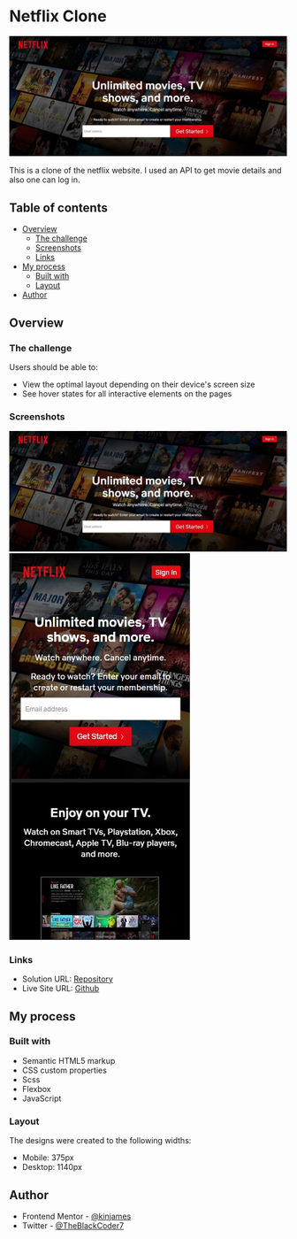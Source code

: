# Netflix Clone

![Design preview for the Social media dashboard with theme switcher coding challenge](./images/desktop-design.jpg)

This is a clone  of the netflix website. I used an API to get movie details and also one can log in.

## Table of contents

- [Overview](#overview)
  - [The challenge](#the-challenge)
  - [Screenshots](#screenshots)
  - [Links](#links)
- [My process](#my-process)
  - [Built with](#built-with)
  - [Layout](#layout)
- [Author](#author)

## Overview

### The challenge

Users should be able to:

- View the optimal layout depending on their device's screen size
- See hover states for all interactive elements on the pages

### Screenshots

![Desktop Design](./images/desktop-design.jpg)
![Mobile Design](./images/mobile-design.jpg)

### Links

- Solution URL: [Repository](https://github.com/kinjames/netflix)
- Live Site URL: [Github](https://kinjames.github.io/netflix/)

## My process

### Built with

- Semantic HTML5 markup
- CSS custom properties
- Scss
- Flexbox
- JavaScript

### Layout

The designs were created to the following widths:

- Mobile: 375px
- Desktop: 1140px

## Author

- Frontend Mentor - [@kinjames](https://www.frontendmentor.io/profile/kinjames)
- Twitter - [@TheBlackCoder7](https://twitter.com/TheBlackCoder7)
